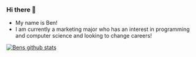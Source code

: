 ### Hi there 👋

- My name is Ben!
- I am currently a marketing major who has an interest in programming and computer science and looking to change careers! 

[![Bens github stats](https://github-readme-stats.vercel.app/api?Baguirre03=anuraghazra)](https://github.com/Baguirre03/github-readme-stats)

<!--
**Baguirre03/Baguirre03** is a ✨ _special_ ✨ repository because its `README.md` (this file) appears on your GitHub profile.

Here are some ideas to get you started:

- 🔭 I’m currently working on ...
- 🌱 I’m currently learning ...
- 👯 I’m looking to collaborate on ...
- 🤔 I’m looking for help with ...
- 💬 Ask me about ...
- 📫 How to reach me: ...
- 😄 Pronouns: ...
- ⚡ Fun fact: ...
-->
